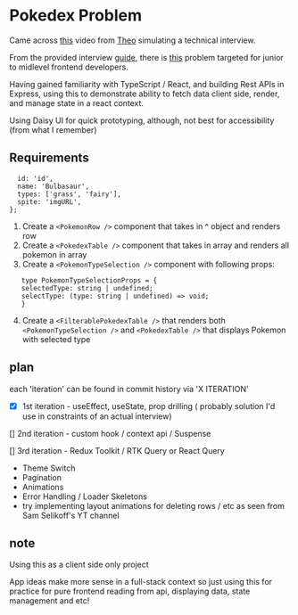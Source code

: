 # Pokedex Problem

Came across [this](https://www.youtube.com/watch?v=uqII0AOW1NM&) video from [Theo](https://www.youtube.com/@t3dotgg) simulating a technical interview.

From the provided interview [guide](https://t3-tools.notion.site/Technical-Interview-Dan-Abramov-9aa6d8e9292e4bd1ae67b44aeeaabf88), there is [this](https://t3-tools.notion.site/Pokedex-Problem-90f9dcfff10d4418a6fad44581b1ecff) problem targeted for junior to midlevel frontend developers.

Having gained familiarity with TypeScript / React, and building Rest APIs in Express, using this to demonstrate ability to fetch data client side, render, and manage state in a react context.

Using Daisy UI for quick prototyping, although, not best for accessibility (from what I remember)

## Requirements

```const pokemon = {
  id: 'id',
  name: 'Bulbasaur',
  types: ['grass', 'fairy'],
  spite: 'imgURL',
};
```

1. Create a `<PokemonRow />` component that takes in ^ object and renders row
2. Create a `<PokedexTable />` component that takes in array and renders all pokemon in array
3. Create a `<PokemonTypeSelection />` component with following props:

```
   type PokemonTypeSelectionProps = {
   selectedType: string | undefined;
   selectType: (type: string | undefined) => void;
   }
```

4. Create a `<FilterablePokedexTable />` that renders both `<PokemonTypeSelection />` and `<PokedexTable />` that displays Pokemon with selected type

## plan

each 'iteration' can be found in commit history via 'X ITERATION'

- [x] 1st iteration - useEffect, useState, prop drilling ( probably solution I'd use in constraints of an actual interview)

[] 2nd iteration - custom hook / context api / Suspense

[] 3rd iteration - Redux Toolkit / RTK Query or React Query

- Theme Switch
- Pagination
- Animations
- Error Handling / Loader Skeletons
- try implementing layout animations for deleting rows / etc as seen from Sam Selikoff's YT channel

## note

Using this as a client side only project

App ideas make more sense in a full-stack context so just using this for practice for pure frontend reading from api, displaying data, state management and etc!
